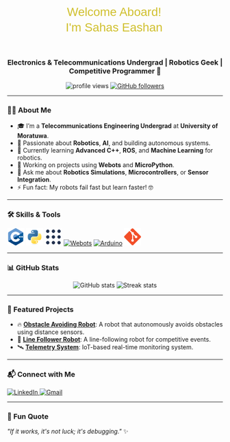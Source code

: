 <svg width="500" height="120" viewBox="0 0 500 120" fill="none" xmlns="http://www.w3.org/2000/svg">
  <!-- This text is "Welcome Aboard!" and we do a color-cycle animation on fill -->
  <text x="50%" y="40%" text-anchor="middle" font-family="Arial, sans-serif" font-size="28" fill="#00C6FF">
    Welcome Aboard!
    <animate 
      attributeName="fill" 
      values="#00C6FF;#ffbf00;#00C6FF" 
      dur="2s" 
      repeatCount="indefinite"
    />
  </text>
  
  <!-- Then another line: "I'm Sanjula Gathsara" with the same color animation. -->
  <text x="50%" y="70%" text-anchor="middle" font-family="Arial, sans-serif" font-size="28" fill="#00C6FF">
    I'm Sahas Eashan
    <animate 
      attributeName="fill" 
      values="#00C6FF;#ffbf00;#00C6FF" 
      dur="2s" 
      repeatCount="indefinite"
    />
  </text>
</svg>
<h3 align="center">Electronics & Telecommunications Undergrad | Robotics Geek | Competitive Programmer 🚀</h3>

<p align="center">
  <img src="https://komarev.com/ghpvc/?username=sahas-eashan&label=Profile%20views&color=0e75b6&style=flat" alt="profile views" />
  <a href="https://github.com/sahas-eashan?tab=followers">
    <img src="https://img.shields.io/github/followers/sahas-eashan?label=Followers&style=social" alt="GitHub followers" />
  </a>
</p>

---

### 👨‍💻 About Me

- 🎓 I’m a **Telecommunications Engineering Undergrad** at **University of Moratuwa**.
- 🤖 Passionate about **Robotics**, **AI**, and building autonomous systems.
- 🌱 Currently learning **Advanced C++**, **ROS**, and **Machine Learning** for robotics.
- 🔭 Working on projects using **Webots** and **MicroPython**.
- 💬 Ask me about **Robotics Simulations**, **Microcontrollers**, or **Sensor Integration**.
- ⚡ Fun fact: My robots fail fast but learn faster! 🤓

---

### 🛠️ Skills & Tools

<p align="left">
  <a href="https://cplusplus.com/" target="_blank"><img src="https://raw.githubusercontent.com/devicons/devicon/master/icons/cplusplus/cplusplus-original.svg" alt="C++" width="40" height="40"/></a>
  <a href="https://www.python.org/" target="_blank"><img src="https://raw.githubusercontent.com/devicons/devicon/master/icons/python/python-original.svg" alt="Python" width="40" height="40"/></a>
  <a href="https://www.ros.org/" target="_blank"><img src="https://raw.githubusercontent.com/devicons/devicon/master/icons/ros/ros-original.svg" alt="ROS" width="40" height="40"/></a>
  <a href="https://www.webots.io/" target="_blank"><img src="https://upload.wikimedia.org/wikipedia/commons/e/e0/Cyberbotics_Webots_Logo.png" alt="Webots" width="40" height="40"/></a>
  <a href="https://www.arduino.cc/" target="_blank"><img src="https://cdn.worldvectorlogo.com/logos/arduino-1.svg" alt="Arduino" width="40" height="40"/></a>
  <a href="https://git-scm.com/" target="_blank"><img src="https://raw.githubusercontent.com/devicons/devicon/master/icons/git/git-original.svg" alt="Git" width="40" height="40"/></a>
</p>

---

### 📊 GitHub Stats

<p align="center">
  <img src="https://github-readme-stats.vercel.app/api?username=sahas-eashan&show_icons=true&theme=radical" alt="GitHub stats" />
  <img src="https://github-readme-streak-stats.herokuapp.com/?user=sahas-eashan&theme=radical" alt="Streak stats" />
</p>

---

### 🌟 Featured Projects

- 🔥 [**Obstacle Avoiding Robot**](https://github.com/sahas-eashan/obstacle-avoiding-robot): A robot that autonomously avoids obstacles using distance sensors.
- 🤖 [**Line Follower Robot**](https://github.com/sahas-eashan/line-follower): A line-following robot for competitive events.
- 🛰️ [**Telemetry System**](https://github.com/sahas-eashan/telemetry-system): IoT-based real-time monitoring system.

---

### 📬 Connect with Me

<p align="left">
  <a href="https://linkedin.com/in/sahas-eashan" target="_blank">
    <img src="https://cdn.jsdelivr.net/npm/simple-icons@3.13.0/icons/linkedin.svg" alt="LinkedIn" height="30" width="40" />
  </a>
  <a href="mailto:sahaseashangalle@gmail.com">
    <img src="https://cdn.jsdelivr.net/npm/simple-icons@3.13.0/icons/gmail.svg" alt="Gmail" height="30" width="40" />
  </a>
</p>

---

### 🐾 Fun Quote

_"If it works, it's not luck; it's debugging."_ ✨
